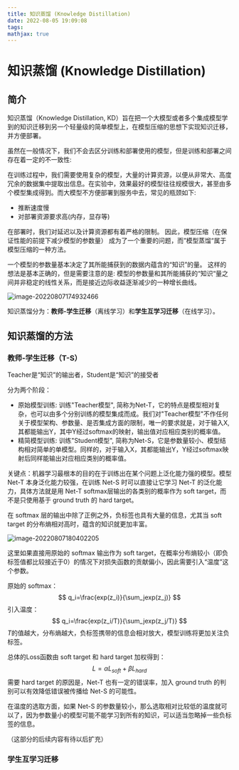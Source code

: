 ```yaml
---
title: 知识蒸馏 (Knowledge Distillation)
date: 2022-08-05 19:09:08
tags:
mathjax: true
---
```


# 知识蒸馏 (Knowledge Distillation)

## 简介

知识蒸馏（Knowledge Distillation, KD）旨在把一个大模型或者多个集成模型学到的知识迁移到另一个轻量级的简单模型上，在模型压缩的思想下实现知识迁移，并方便部署。

虽然在一般情况下，我们不会去区分训练和部署使用的模型，但是训练和部署之间存在着一定的不一致性:   

在训练过程中，我们需要使用复杂的模型，大量的计算资源，以便从非常大、高度冗余的数据集中提取出信息。在实验中，效果最好的模型往往规模很大，甚至由多个模型集成得到。而大模型不方便部署到服务中去，常见的瓶颈如下: 

- 推断速度慢        
- 对部署资源要求高(内存，显存等)    

在部署时，我们对延迟以及计算资源都有着严格的限制。 因此，模型压缩（在保证性能的前提下减少模型的参数量） 成为了一个重要的问题，而”模型蒸馏“属于模型压缩的一种方法。

一个模型的参数量基本决定了其所能捕获到的数据内蕴含的“知识”的量。 这样的想法是基本正确的，但是需要注意的是:     模型的参数量和其所能捕获的“知识“量之间并非稳定的线性关系，而是接近边际收益逐渐减少的一种增长曲线。

![image-20220807174932466](https://cdn.jsdelivr.net/gh/1099255210/blogimgrepo@main/img/image-20220807174932466.png)

知识蒸馏分为：**教师-学生迁移**（离线学习）和**学生互学习迁移**（在线学习）。

## 知识蒸馏的方法

### 教师-学生迁移（T-S）

Teacher是“知识”的输出者，Student是“知识”的接受者

分为两个阶段：

- 原始模型训练: 训练"Teacher模型", 简称为Net-T，它的特点是模型相对复杂，也可以由多个分别训练的模型集成而成。我们对"Teacher模型"不作任何关于模型架构、参数量、是否集成方面的限制，唯一的要求就是，对于输入X, 其都能输出Y，其中Y经过softmax的映射，输出值对应相应类别的概率值。
- 精简模型训练: 训练"Student模型", 简称为Net-S，它是参数量较小、模型结构相对简单的单模型。同样的，对于输入X，其都能输出Y，Y经过softmax映射后同样能输出对应相应类别的概率值。

关键点：机器学习最根本的目的在于训练出在某个问题上泛化能力强的模型。模型 Net-T 本身泛化能力较强，在训练 Net-S 时可以直接让它学习 Net-T 的泛化能力，具体方法就是用 Net-T softmax层输出的各类别的概率作为 soft target，而不是只使用基于 ground truth 的 hard target。

在 softmax 层的输出中除了正例之外，负标签也具有大量的信息，尤其当 soft target 的分布熵相对高时，蕴含的知识就更加丰富。

![image-20220807180402205](https://cdn.jsdelivr.net/gh/1099255210/blogimgrepo@main/img/image-20220807180402205.png)

这里如果直接用原始的 softmax 输出作为 soft target，在概率分布熵较小（即负标签值都比较接近于0）的情况下对损失函数的贡献偏小，因此需要引入“温度”这个参数。

原始的 softmax：
$$
q_i=\frac{exp(z_i)}{\sum_jexp(z_j)}
$$
引入温度：
$$
q_i=\frac{exp(z_i/T)}{\sum_jexp(z_j/T)}
$$
$T$的值越大，分布熵越大，负标签携带的信息会相对放大，模型训练将更加关注负标签。

总体的Loss函数由 soft target 和 hard target 加权得到：
$$
L={\alpha}L_{soft}+{\beta}L_{hard}
$$
需要 hard target 的原因是，Net-T 也有一定的错误率，加入 ground truth 的判别可以有效降低错误被传播给 Net-S 的可能性。

在温度的选取方面，如果 Net-S 的参数量较小，那么选取相对比较低的温度就可以了，因为参数量小的模型可能不能学习到所有的知识，可以适当忽略掉一些负标签的信息。

（这部分的后续内容有待以后扩充）

### 学生互学习迁移

